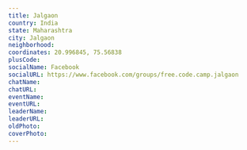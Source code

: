 ```yaml
---
title: Jalgaon
country: India
state: Maharashtra
city: Jalgaon
neighborhood: 
coordinates: 20.996845, 75.56838
plusCode:
socialName: Facebook
socialURL: https://www.facebook.com/groups/free.code.camp.jalgaon
chatName:
chatURL:
eventName:
eventURL:
leaderName:
leaderURL:
oldPhoto: 
coverPhoto:
---
```

